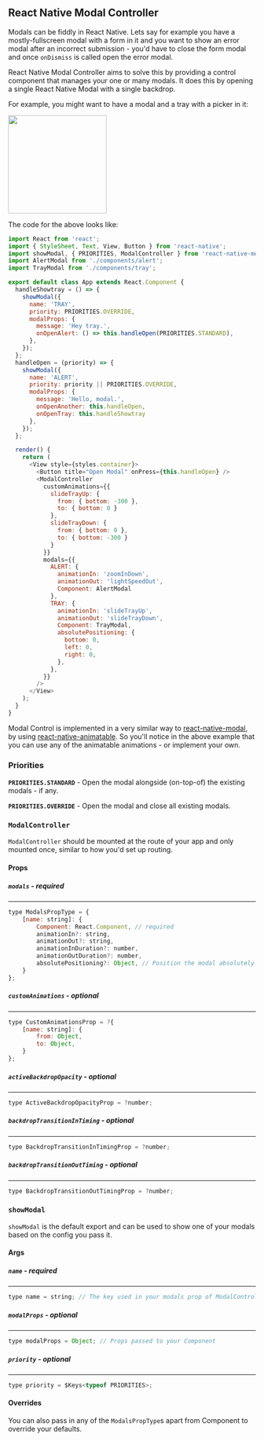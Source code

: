 ## React Native Modal Controller

Modals can be fiddly in React Native. Lets say for example you have a mostly-fullscreen modal with a form in it and you want to show an error modal after an incorrect submission - you'd have to close the form modal and once `onDismiss` is called open the error modal.

React Native Modal Controller aims to solve this by providing a control component that manages your one or many modals. It does this by opening a single React Native Modal with a single backdrop.

For example, you might want to have a modal and a tray with a picker in it:

<img src="https://i.imgur.com/6JhOGID.gif" width="200" />

The code for the above looks like:

```js
import React from 'react';
import { StyleSheet, Text, View, Button } from 'react-native';
import showModal, { PRIORITIES, ModalController } from 'react-native-modal-controller';
import AlertModal from './components/alert';
import TrayModal from './components/tray';

export default class App extends React.Component {
  handleShowtray = () => {
    showModal({
      name: 'TRAY',
      priority: PRIORITIES.OVERRIDE,
      modalProps: {
        message: 'Hey tray.',
        onOpenAlert: () => this.handleOpen(PRIORITIES.STANDARD),
      },
    });
  };
  handleOpen = (priority) => {
    showModal({
      name: 'ALERT',
      priority: priority || PRIORITIES.OVERRIDE,
      modalProps: {
        message: 'Hello, modal.',
        onOpenAnother: this.handleOpen,
        onOpenTray: this.handleShowtray
      },
    });
  };

  render() {
    return (
      <View style={styles.container}>
        <Button title="Open Modal" onPress={this.handleOpen} />
        <ModalController
          customAnimations={{
            slideTrayUp: {
              from: { bottom: -300 },
              to: { bottom: 0 }
            },
            slideTrayDown: {
              from: { bottom: 0 },
              to: { bottom: -300 }
            }
          }}
          modals={{
            ALERT: { 
              animationIn: 'zoomInDown',
              animationOut: 'lightSpeedOut',
              Component: AlertModal 
            },
            TRAY: {
              animationIn: 'slideTrayUp',
              animationOut: 'slideTrayDown',
              Component: TrayModal,
              absolutePositioning: {
                bottom: 0,
                left: 0,
                right: 0,
              },
            },
          }}
        />
      </View>
    );
  }
}

```

Modal Control is implemented in a very similar way to [react-native-modal](https://github.com/react-native-community/react-native-modal), by using [react-native-animatable](https://github.com/oblador/react-native-animatable). So you'll notice in the above example that you can use any of the animatable animations - or implement your own.

### Priorities

**`PRIORITIES.STANDARD`** - Open the modal alongside (on-top-of) the existing modals - if any.

**`PRIORITIES.OVERRIDE`** - Open the modal and close all existing modals.

### `ModalController`

`ModalController` should be mounted at the route of your app and only mounted once, similar to how you'd set up routing.

#### Props

##### `modals` - required
---

```js
type ModalsPropType = {
	[name: string]: {
		Component: React.Component, // required
		animationIn?: string,
		animationOut?: string,
		animationInDuration?: number,
		animationOutDuration?: number,
		absolutePositioning?: Object, // Position the modal absolutely with given styles
	}
};
```

##### `customAnimations` - optional
---

```js
type CustomAnimationsProp = ?{
	[name: string]: {
		from: Object,
		to: Object,
	}
};
```

##### `activeBackdropOpacity` - optional
---

```js
type ActiveBackdropOpacityProp = ?number;
```


##### `backdropTransitionInTiming` - optional
---

```js
type BackdropTransitionInTimingProp = ?number;
```

##### `backdropTransitionOutTiming` - optional
---

```js
type BackdropTransitionOutTimingProp = ?number;
```

### `showModal`

`showModal` is the default export and can be used to show one of your modals based on the config you pass it.

#### Args

##### `name` - required
---

```js
type name = string; // The key used in your modals prop of ModalController
```

##### `modalProps` - optional
---

```js
type modalProps = Object; // Props passed to your Component
```

##### `priority` - optional
---

```js
type priority = $Keys<typeof PRIORITIES>;
```

#### Overrides

You can also pass in any of the `ModalsPropType`s apart from Component to override your defaults.




